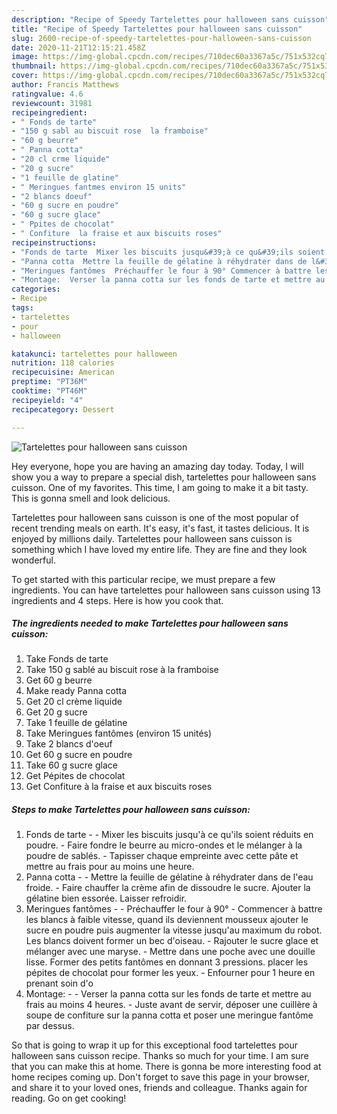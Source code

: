 ```yaml
---
description: "Recipe of Speedy Tartelettes pour halloween sans cuisson"
title: "Recipe of Speedy Tartelettes pour halloween sans cuisson"
slug: 2600-recipe-of-speedy-tartelettes-pour-halloween-sans-cuisson
date: 2020-11-21T12:15:21.458Z
image: https://img-global.cpcdn.com/recipes/710dec60a3367a5c/751x532cq70/tartelettes-pour-halloween-sans-cuisson-photo-principale-de-la-recette.jpg
thumbnail: https://img-global.cpcdn.com/recipes/710dec60a3367a5c/751x532cq70/tartelettes-pour-halloween-sans-cuisson-photo-principale-de-la-recette.jpg
cover: https://img-global.cpcdn.com/recipes/710dec60a3367a5c/751x532cq70/tartelettes-pour-halloween-sans-cuisson-photo-principale-de-la-recette.jpg
author: Francis Matthews
ratingvalue: 4.6
reviewcount: 31981
recipeingredient:
- " Fonds de tarte"
- "150 g sabl au biscuit rose  la framboise"
- "60 g beurre"
- " Panna cotta"
- "20 cl crme liquide"
- "20 g sucre"
- "1 feuille de glatine"
- " Meringues fantmes environ 15 units"
- "2 blancs doeuf"
- "60 g sucre en poudre"
- "60 g sucre glace"
- " Ppites de chocolat"
- " Confiture  la fraise et aux biscuits roses"
recipeinstructions:
- "Fonds de tarte  Mixer les biscuits jusqu&#39;à ce qu&#39;ils soient réduits en poudre. Faire fondre le beurre au micro-ondes et le mélanger à la poudre de sablés. Tapisser chaque empreinte avec cette pâte et mettre au frais pour au moins une heure."
- "Panna cotta  Mettre la feuille de gélatine à réhydrater dans de l&#39;eau froide. Faire chauffer la crème afin de dissoudre le sucre. Ajouter la gélatine bien essorée. Laisser refroidir."
- "Meringues fantômes  Préchauffer le four à 90° Commencer à battre les blancs à faible vitesse, quand ils deviennent mousseux ajouter le sucre en poudre puis augmenter la vitesse jusqu&#39;au maximum du robot. Les blancs doivent former un bec d&#39;oiseau.​​​​​​​ Rajouter le sucre glace et mélanger avec une maryse. Mettre dans une poche avec une douille lisse. Former des petits fantômes en donnant 3 pressions. placer les pépites de chocolat pour former les yeux.  Enfourner pour 1 heure en prenant soin d&#39;o"
- "Montage:  Verser la panna cotta sur les fonds de tarte et mettre au frais au moins 4 heures. Juste avant de servir, déposer une cuillère à soupe de confiture sur la panna cotta et poser une meringue fantôme par dessus."
categories:
- Recipe
tags:
- tartelettes
- pour
- halloween

katakunci: tartelettes pour halloween 
nutrition: 118 calories
recipecuisine: American
preptime: "PT36M"
cooktime: "PT46M"
recipeyield: "4"
recipecategory: Dessert

---
```



![Tartelettes pour halloween sans cuisson](https://img-global.cpcdn.com/recipes/710dec60a3367a5c/751x532cq70/tartelettes-pour-halloween-sans-cuisson-photo-principale-de-la-recette.jpg)

Hey everyone, hope you are having an amazing day today. Today, I will show you a way to prepare a special dish, tartelettes pour halloween sans cuisson. One of my favorites. This time, I am going to make it a bit tasty. This is gonna smell and look delicious.

Tartelettes pour halloween sans cuisson is one of the most popular of recent trending meals on earth. It's easy, it's fast, it tastes delicious. It is enjoyed by millions daily. Tartelettes pour halloween sans cuisson is something which I have loved my entire life. They are fine and they look wonderful.




To get started with this particular recipe, we must prepare a few ingredients. You can have tartelettes pour halloween sans cuisson using 13 ingredients and 4 steps. Here is how you cook that.

<!--inarticleads1-->

##### The ingredients needed to make Tartelettes pour halloween sans cuisson:

1. Take  Fonds de tarte
1. Take 150 g sablé au biscuit rose à la framboise
1. Get 60 g beurre
1. Make ready  Panna cotta
1. Get 20 cl crème liquide
1. Get 20 g sucre
1. Take 1 feuille de gélatine
1. Take  Meringues fantômes (environ 15 unités)
1. Take 2 blancs d&#39;oeuf
1. Get 60 g sucre en poudre
1. Take 60 g sucre glace
1. Get  Pépites de chocolat
1. Get  Confiture à la fraise et aux biscuits roses




<!--inarticleads2-->

##### Steps to make Tartelettes pour halloween sans cuisson:

1. Fonds de tarte -  - Mixer les biscuits jusqu&#39;à ce qu&#39;ils soient réduits en poudre. - Faire fondre le beurre au micro-ondes et le mélanger à la poudre de sablés. - Tapisser chaque empreinte avec cette pâte et mettre au frais pour au moins une heure.
1. Panna cotta -  - Mettre la feuille de gélatine à réhydrater dans de l&#39;eau froide. - Faire chauffer la crème afin de dissoudre le sucre. Ajouter la gélatine bien essorée. Laisser refroidir.
1. Meringues fantômes -  - Préchauffer le four à 90° - Commencer à battre les blancs à faible vitesse, quand ils deviennent mousseux ajouter le sucre en poudre puis augmenter la vitesse jusqu&#39;au maximum du robot. Les blancs doivent former un bec d&#39;oiseau.​​​​​​​ - Rajouter le sucre glace et mélanger avec une maryse. - Mettre dans une poche avec une douille lisse. Former des petits fantômes en donnant 3 pressions. placer les pépites de chocolat pour former les yeux.  - Enfourner pour 1 heure en prenant soin d&#39;o
1. Montage: -  - Verser la panna cotta sur les fonds de tarte et mettre au frais au moins 4 heures. - Juste avant de servir, déposer une cuillère à soupe de confiture sur la panna cotta et poser une meringue fantôme par dessus.




So that is going to wrap it up for this exceptional food tartelettes pour halloween sans cuisson recipe. Thanks so much for your time. I am sure that you can make this at home. There is gonna be more interesting food at home recipes coming up. Don't forget to save this page in your browser, and share it to your loved ones, friends and colleague. Thanks again for reading. Go on get cooking!
